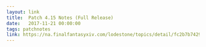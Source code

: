 ```yaml
---
layout: link
title:  Patch 4.15 Notes (Full Release)
date:   2017-11-21 00:00:00
tags: patchnotes
link: https://na.finalfantasyxiv.com/lodestone/topics/detail/fc2b7b7429f139b0bbab2f19620f3c1efcf30368
---
```

